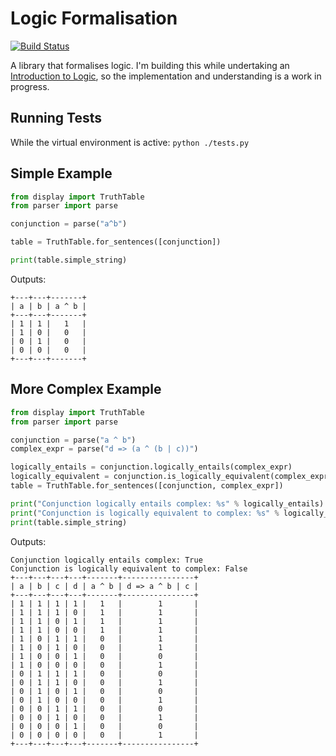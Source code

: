 Logic Formalisation
===================

[![Build Status](https://api.travis-ci.org/danielholmes/logic.png)](http://travis-ci.org/danielholmes/logic)

A library that formalises logic. I'm building this while undertaking an [Introduction to Logic](https://www.coursera.org/course/intrologic), 
so the implementation and understanding is a work in progress.

Running Tests
-------------
While the virtual environment is active:
``` python ./tests.py ```

Simple Example
--------------
```python
from display import TruthTable
from parser import parse

conjunction = parse("a^b")

table = TruthTable.for_sentences([conjunction])

print(table.simple_string)
```
Outputs:
```
+---+---+-------+
| a | b | a ^ b |
+---+---+-------+
| 1 | 1 |   1   |
| 1 | 0 |   0   |
| 0 | 1 |   0   |
| 0 | 0 |   0   |
+---+---+-------+
```

More Complex Example
--------------------
```python
from display import TruthTable
from parser import parse

conjunction = parse("a ^ b")
complex_expr = parse("d => (a ^ (b | c))")

logically_entails = conjunction.logically_entails(complex_expr)
logically_equivalent = conjunction.is_logically_equivalent(complex_expr)
table = TruthTable.for_sentences([conjunction, complex_expr])

print("Conjunction logically entails complex: %s" % logically_entails)
print("Conjunction is logically equivalent to complex: %s" % logically_equivalent)
print(table.simple_string)
```
Outputs:
```
Conjunction logically entails complex: True
Conjunction is logically equivalent to complex: False
+---+---+---+---+-------+----------------+
| a | b | c | d | a ^ b | d => a ^ b | c |
+---+---+---+---+-------+----------------+
| 1 | 1 | 1 | 1 |   1   |        1       |
| 1 | 1 | 1 | 0 |   1   |        1       |
| 1 | 1 | 0 | 1 |   1   |        1       |
| 1 | 1 | 0 | 0 |   1   |        1       |
| 1 | 0 | 1 | 1 |   0   |        1       |
| 1 | 0 | 1 | 0 |   0   |        1       |
| 1 | 0 | 0 | 1 |   0   |        0       |
| 1 | 0 | 0 | 0 |   0   |        1       |
| 0 | 1 | 1 | 1 |   0   |        0       |
| 0 | 1 | 1 | 0 |   0   |        1       |
| 0 | 1 | 0 | 1 |   0   |        0       |
| 0 | 1 | 0 | 0 |   0   |        1       |
| 0 | 0 | 1 | 1 |   0   |        0       |
| 0 | 0 | 1 | 0 |   0   |        1       |
| 0 | 0 | 0 | 1 |   0   |        0       |
| 0 | 0 | 0 | 0 |   0   |        1       |
+---+---+---+---+-------+----------------+
```